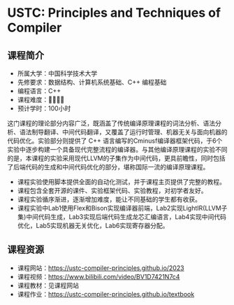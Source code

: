 # USTC: Principles and Techniques of Compiler

## 课程简介

- 所属大学：中国科学技术大学
- 先修要求：数据结构、计算机系统基础、C++ 编程基础
- 编程语言：C++
- 课程难度：🌟🌟🌟🌟
- 预计学时：100小时

这门课程的理论部分内容广泛，既涵盖了传统编译原理课程的词法分析、语法分析、语法制导翻译、中间代码翻译，又覆盖了运行时管理、机器无关与面向机器的代码优化。实验部分则提供了 C++ 语言编写的Cminusf编译器框架代码，于6个实验中逐步构建一个具备现代完整流程的编译器。与其他编译原理课程的实验不同的是，本课程的实验采用现代LLVM的子集作为中间代码，更具前瞻性，同时包括了后端代码的生成和中间代码优化的部分，堪称国际一流的编译原理课程。

- 课程实验使用脚本提供全面的自动化测试，并于课程主页提供了完整的教程。
- 课程包含全套开源的课件、实验框架代码、实验教程，对初学者友好。
- 课程实验循序渐进，逐渐增加难度，能让不同基础的学生都有收获。
- 课程实验中Lab1使用Flex和Bison实现编译器前端，Lab2实现LightIR(LLVM子集)中间代码生成，Lab3实现后端代码生成龙芯汇编语言，Lab4实现中间代码优化，Lab5实现机器无关优化，Lab6实现寄存器分配。

## 课程资源

- 课程网站：<https://ustc-compiler-principles.github.io/2023>
- 课程视频：<https://www.bilibili.com/video/BV1D7421N7c4>
- 课程教材：见课程网站
- 课程作业：<https://ustc-compiler-principles.github.io/textbook>
